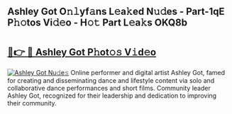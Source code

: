 ## Ashley Got O𝚗𝚕yf𝚊ns L𝚎a𝚔ed N𝚞𝚍es - Part-1qE P𝚑𝚘tos Vi𝚍𝚎o - H𝚘𝚝 Part L𝚎a𝚔s OKQ8b

# <h2><a href="http://kf2rl98.oniu.top/?m=Ashley+Got">🔗👉 🔴 Ashley Got P𝚑ot𝚘𝚜 V𝚒d𝚎o</a></h2>

[![Ashley Got Nu𝚍e𝚜](https://i.imgur.com/0qMVB7G.gif)](http://kf2rl98.oniu.top/?m=Ashley+Got)
Online performer and digital artist Ashley Got, famed for creating and disseminating dance and lifestyle content via solo and collaborative dance performances and short films. Community leader Ashley Got, recognized for their leadership and dedication to improving their community.  
